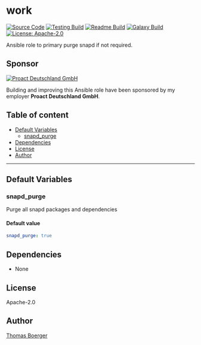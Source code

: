 # work

[![Source Code](https://img.shields.io/badge/github-source%20code-blue?logo=github&logoColor=white)](https://github.com/rolehippie/snapd) [![Testing Build](https://github.com/rolehippie/snapd/workflows/testing/badge.svg)](https://github.com/rolehippie/snapd/actions?query=workflow%3Atesting) [![Readme Build](https://github.com/rolehippie/snapd/workflows/readme/badge.svg)](https://github.com/rolehippie/snapd/actions?query=workflow%3Areadme) [![Galaxy Build](https://github.com/rolehippie/snapd/workflows/galaxy/badge.svg)](https://github.com/rolehippie/snapd/actions?query=workflow%3Agalaxy) [![License: Apache-2.0](https://img.shields.io/github/license/rolehippie/snapd)](https://github.com/rolehippie/snapd/blob/master/LICENSE) 

Ansible role to primary purge snapd if not required. 

## Sponsor 

[![Proact Deutschland GmbH](https://proact.eu/wp-content/uploads/2020/03/proact-logo.png)](https://proact.eu) 

Building and improving this Ansible role have been sponsored by my employer **Proact Deutschland GmbH**.

## Table of content

* [Default Variables](#default-variables)
  * [snapd_purge](#snapd_purge)
* [Dependencies](#dependencies)
* [License](#license)
* [Author](#author)

---

## Default Variables

### snapd_purge

Purge all snapd packages and dependencies

#### Default value

```YAML
snapd_purge: true
```

## Dependencies

* None

## License

Apache-2.0

## Author

[Thomas Boerger](https://github.com/tboerger)
